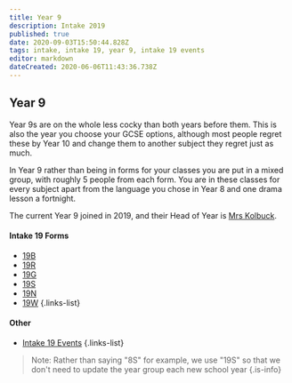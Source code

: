 ```yaml
---
title: Year 9
description: Intake 2019
published: true
date: 2020-09-03T15:50:44.828Z
tags: intake, intake 19, year 9, intake 19 events
editor: markdown
dateCreated: 2020-06-06T11:43:36.738Z
---
```


## Year 9
Year 9s are on the whole less cocky than both years before them. This is also the year you choose your GCSE options, although most people regret these by Year 10 and change them to another subject they regret just as much.

In Year 9 rather than being in forms for your classes you are put in a mixed group, with roughly 5 people from each form. You are in these classes for every subject apart from the language you chose in Year 8 and one drama lesson a fortnight.

The current Year 9 joined in 2019, and their Head of Year is [Mrs Kolbuck](/teachers/mrs-kolbuck).

#### Intake 19 Forms
- [19B](/students/intake19/b)
- [19R](/students/intake19/r)
- [19G](/students/intake19/g)
- [19S](/students/intake19/s)
- [19N](/students/intake19/n)
- [19W](/students/intake19/w)
{.links-list}

#### Other
- [Intake 19 Events](/students/intake19/events)
{.links-list}

> Note:  Rather than saying "8S" for example, we use "19S" so that we don't need to update the year group each new school year
{.is-info}
